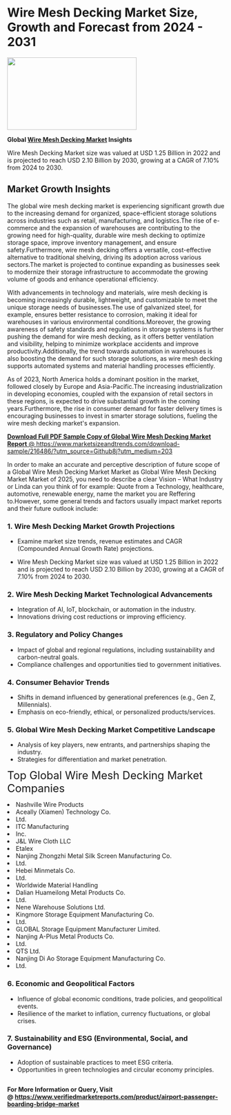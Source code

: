 <H1>Wire Mesh Decking Market Size, Growth and Forecast from 2024 - 2031</H1><img class="aligncenter size-medium wp-image-584254" src="https://thirdeyenews.in/wp-content/uploads/2024/09/Global-Market-Research-300x168.jpeg" alt="" width="300" height="168" /><p><strong>Global&nbsp;<a href="https://www.marketsizeandtrends.com/download-sample/216486/?utm_source=Github8j?utm_medium=203">Wire Mesh Decking Market</a> Insights</strong></p><p>Wire Mesh Decking Market size was valued at USD 1.25 Billion in 2022 and is projected to reach USD 2.10 Billion by 2030, growing at a CAGR of 7.10% from 2024 to 2030.</p><p><h2>Market Growth Insights</h2> <p>The global wire mesh decking market is experiencing significant growth due to the increasing demand for organized, space-efficient storage solutions across industries such as retail, manufacturing, and logistics.The rise of e-commerce and the expansion of warehouses are contributing to the growing need for high-quality, durable wire mesh decking to optimize storage space, improve inventory management, and ensure safety.Furthermore, wire mesh decking offers a versatile, cost-effective alternative to traditional shelving, driving its adoption across various sectors.The market is projected to continue expanding as businesses seek to modernize their storage infrastructure to accommodate the growing volume of goods and enhance operational efficiency.</p> <p><a href="#"></a></p> <p>With advancements in technology and materials, wire mesh decking is becoming increasingly durable, lightweight, and customizable to meet the unique storage needs of businesses.The use of galvanized steel, for example, ensures better resistance to corrosion, making it ideal for warehouses in various environmental conditions.Moreover, the growing awareness of safety standards and regulations in storage systems is further pushing the demand for wire mesh decking, as it offers better ventilation and visibility, helping to minimize workplace accidents and improve productivity.Additionally, the trend towards automation in warehouses is also boosting the demand for such storage solutions, as wire mesh decking supports automated systems and material handling processes efficiently.</p> <p>As of 2023, North America holds a dominant position in the market, followed closely by Europe and Asia-Pacific.The increasing industrialization in developing economies, coupled with the expansion of retail sectors in these regions, is expected to drive substantial growth in the coming years.Furthermore, the rise in consumer demand for faster delivery times is encouraging businesses to invest in smarter storage solutions, fueling the wire mesh decking market's expansion.</p> <p><a href="#"></p><p><span class=""><strong>Download Full PDF Sample Copy of Global Wire Mesh Decking Market Report</strong> @ <a href="https://www.marketsizeandtrends.com/download-sample/216486/?utm_source=Github8j?utm_medium=203" target="_blank">https://www.marketsizeandtrends.com/download-sample/216486/?utm_source=Github8j?utm_medium=203</a></span></p><p>In order to make an accurate and perceptive description of future scope of a Global&nbsp;Wire Mesh Decking Market Market as Global&nbsp;Wire Mesh Decking Market Market of 2025, you need to describe a clear Vision &ndash; What Industry or Linda can you think of for example: Quote from a Technology, healthcare, automotive, renewable energy, name the market you are Reffering to.However, some general trends and factors usually impact market reports and their future outlook include:</p><h3>1.&nbsp;<strong>Wire Mesh Decking Market Growth Projections</strong></h3><ul><li>Examine market size trends, revenue estimates and CAGR (Compounded Annual Growth Rate) projections.</li><li><p>Wire Mesh Decking Market size was valued at USD 1.25 Billion in 2022 and is projected to reach USD 2.10 Billion by 2030, growing at a CAGR of 7.10% from 2024 to 2030.</p></li></ul><h3>2.&nbsp;<strong>Wire Mesh Decking Market Technological Advancements</strong></h3><ul><li>Integration of AI, IoT, blockchain, or automation in the industry.</li><li>Innovations driving cost reductions or improving efficiency.</li></ul><h3>3.&nbsp;<strong>Regulatory and Policy Changes</strong></h3><ul><li>Impact of global and regional regulations, including sustainability and carbon-neutral goals.</li><li>Compliance challenges and opportunities tied to government initiatives.</li></ul><h3>4.&nbsp;<strong>Consumer Behavior Trends</strong></h3><ul><li>Shifts in demand influenced by generational preferences (e.g., Gen Z, Millennials).</li><li>Emphasis on eco-friendly, ethical, or personalized products/services.</li></ul><h3>5.&nbsp;<strong>Global Wire Mesh Decking Market Competitive Landscape</strong></h3><ul><li>Analysis of key players, new entrants, and partnerships shaping the industry.</li><li>Strategies for differentiation and market penetration.</li></ul><p data-pm-slice="1 1 []"><span style="color: inherit; font-family: inherit; font-size: 25px;">Top Global Wire Mesh Decking Market Companies</span></p><div class="" data-test-id=""><p><li>Nashville Wire Products</li><li> Aceally (Xiamen) Technology Co.</li><li> Ltd.</li><li> ITC Manufacturing</li><li> Inc.</li><li> J&L Wire Cloth LLC</li><li> Etalex</li><li> Nanjing Zhongzhi Metal Silk Screen Manufacturing Co.</li><li> Ltd.</li><li> Hebei Minmetals Co.</li><li> Ltd.</li><li> Worldwide Material Handling</li><li> Dalian Huameilong Metal Products Co.</li><li> Ltd.</li><li> Nene Warehouse Solutions Ltd.</li><li> Kingmore Storage Equipment Manufacturing Co.</li><li> Ltd.</li><li> GLOBAL Storage Equipment Manufacturer Limited.</li><li> Nanjing A-Plus Metal Products Co.</li><li> Ltd.</li><li> QTS Ltd.</li><li> Nanjing Di Ao Storage Equipment Manufacturing Co.</li><li> Ltd.</li></p></div><h3>6.&nbsp;<strong>Economic and Geopolitical Factors</strong></h3><ul><li>Influence of global economic conditions, trade policies, and geopolitical events.</li><li>Resilience of the market to inflation, currency fluctuations, or global crises.</li></ul><h3>7.&nbsp;<strong>Sustainability and ESG (Environmental, Social, and Governance)</strong></h3><ul><li>Adoption of sustainable practices to meet ESG criteria.</li><li>Opportunities in green technologies and circular economy principles.</li></ul><h2><strong style="font-size: 14px;">For More Information or Query, Visit @&nbsp;</strong><a style="background-color: #ffffff; font-size: 14px;" href="https://www.marketsizeandtrends.com/report/wire-mesh-decking-market/" target="_blank">https://www.verifiedmarketreports.com/product/airport-passenger-boarding-bridge-market</a></h2>